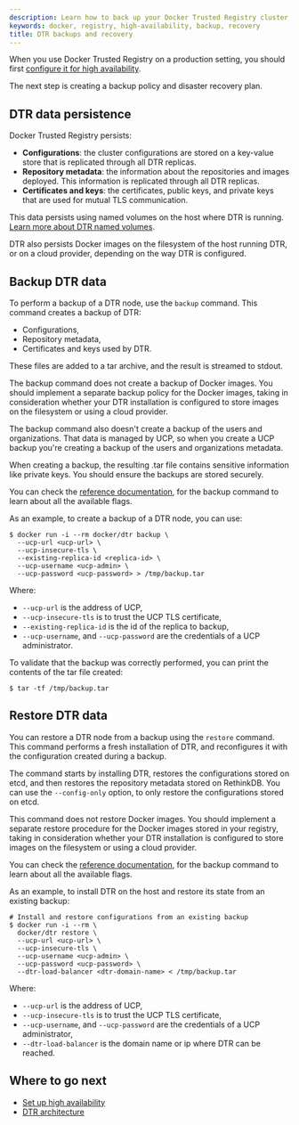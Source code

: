 ```yaml
---
description: Learn how to back up your Docker Trusted Registry cluster, and to recover your cluster from an existing backup.
keywords: docker, registry, high-availability, backup, recovery
title: DTR backups and recovery
---
```


<!-- TODO: review page for v2.2 -->

When you use Docker Trusted Registry on a production setting, you should first
[configure it for high availability](index.md).

The next step is creating a backup policy and disaster recovery plan.

## DTR data persistence

Docker Trusted Registry persists:

* **Configurations**: the cluster configurations are stored on a key-value store
that is replicated through all DTR replicas.
* **Repository metadata**: the information about the repositories and
images deployed. This information is replicated through all DTR replicas.
* **Certificates and keys**: the certificates, public keys, and private keys
that are used for mutual TLS communication.

This data persists using named volumes on the host where DTR is running.
[Learn more about DTR named volumes](../architecture.md).

DTR also persists Docker images on the filesystem of the host running DTR, or
on a cloud provider, depending on the way DTR is configured.

## Backup DTR data

To perform a backup of a DTR node, use the `backup` command. This
command creates a backup of DTR:

* Configurations,
* Repository metadata,
* Certificates and keys used by DTR.

These files are added to a tar archive, and the result is streamed to stdout.

The backup command does not create a backup of Docker images. You should
implement a separate backup policy for the Docker images, taking in
consideration whether your DTR installation is configured to store images on the
filesystem or using a cloud provider.

The backup command also doesn't create a backup of the users and organizations.
That data is managed by UCP, so when you create a UCP backup you're creating
a backup of the users and organizations metadata.

When creating a backup, the resulting .tar file contains sensitive information
like private keys. You should ensure the backups are stored securely.

You can check the
[reference documentation](../../reference/cli/backup.md), for the
backup command to learn about all the available flags.

As an example, to create a backup of a DTR node, you can use:

```none
$ docker run -i --rm docker/dtr backup \
  --ucp-url <ucp-url> \
  --ucp-insecure-tls \
  --existing-replica-id <replica-id> \
  --ucp-username <ucp-admin> \
  --ucp-password <ucp-password> > /tmp/backup.tar
```

Where:

* `--ucp-url` is the address of UCP,
* `--ucp-insecure-tls` is to trust the UCP TLS certificate,
* `--existing-replica-id` is the id of the replica to backup,
* `--ucp-username`, and `--ucp-password` are the credentials of a UCP administrator.

To validate that the backup was correctly performed, you can print the contents
of the tar file created:

```none
$ tar -tf /tmp/backup.tar
```

## Restore DTR data

You can restore a DTR node from a backup using the `restore`
command.
This command performs a fresh installation of DTR, and reconfigures it with
the configuration created during a backup.

The command starts by installing DTR, restores the configurations stored on
etcd, and then restores the repository metadata stored on RethinkDB. You
can use the `--config-only` option, to only restore the configurations stored
on etcd.

This command does not restore Docker images. You should implement a separate
restore procedure for the Docker images stored in your registry, taking in
consideration whether your DTR installation is configured to store images on
the filesystem or using a cloud provider.

You can check the
[reference documentation](../../reference/cli/backup.md), for the
backup command to learn about all the available flags.


As an example, to install DTR on the host and restore its
state from an existing backup:

```none
# Install and restore configurations from an existing backup
$ docker run -i --rm \
  docker/dtr restore \
  --ucp-url <ucp-url> \
  --ucp-insecure-tls \
  --ucp-username <ucp-admin> \
  --ucp-password <ucp-password> \
  --dtr-load-balancer <dtr-domain-name> < /tmp/backup.tar
```

Where:

* `--ucp-url` is the address of UCP,
* `--ucp-insecure-tls` is to trust the UCP TLS certificate,
* `--ucp-username`, and `--ucp-password` are the credentials of a UCP administrator,
* `--dtr-load-balancer` is the domain name or ip where DTR can be reached.


## Where to go next

* [Set up high availability](index.md)
* [DTR architecture](../architecture.md)
